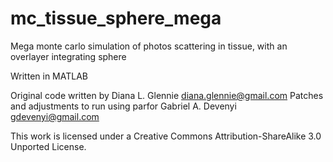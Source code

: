 mc_tissue_sphere_mega
=================================
Mega monte carlo simulation of photos scattering in tissue, with an overlayer integrating sphere

Written in MATLAB

Original code written by Diana L. Glennie <diana.glennie@gmail.com>
Patches and adjustments to run using parfor Gabriel A. Devenyi <gdevenyi@gmail.com>

This work is licensed under a Creative Commons Attribution-ShareAlike 3.0 Unported License.
